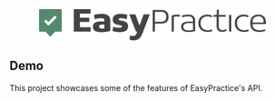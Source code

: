<p align="center"><a href="https://laravel.com" target="_blank"><img src="./public/images/logo.png" width="400" alt="Laravel Logo"></a></p>

## Demo
This project showcases some of the features of EasyPractice's API.
